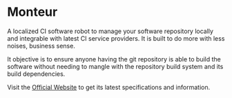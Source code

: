 # Monteur
A localized CI software robot to manage your software repository locally and
integrable with latest CI service providers. It is built to do more with less
noises, business sense.

It objective is to ensure anyone having the git repository is able to build
the software without needing to mangle with the repository build system and its
build dependencies.

Visit the [Official Website](https://monteur.zoralab.com) to get its latest
specifications and information.
